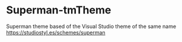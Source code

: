 Superman-tmTheme
================

Superman theme based of the Visual Studio theme of the same name
https://studiostyl.es/schemes/superman
